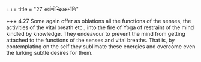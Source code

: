 +++
title = "27 सर्वाणीन्द्रियकर्माणि"

+++
4.27 Some again offer as oblations all the functions of the senses, the activities of the vital breath etc., into the fire of Yoga of restraint of the mind kindled by knowledge. They endeavour to prevent the mind from getting attached to the functions of the senses and vital breaths.
That is, by contemplating on the self they sublimate these energies and overcome even the lurking subtle desires for them.
